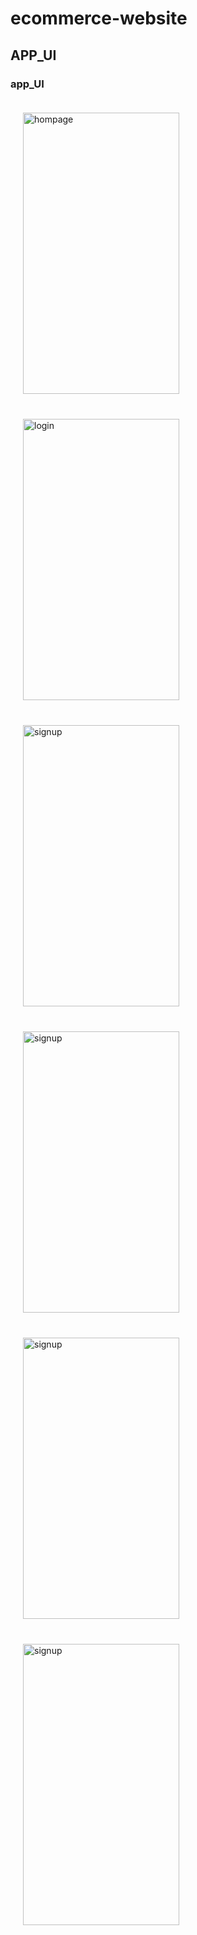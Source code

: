 # ecommerce-website
## APP_UI

### app_UI
<p allign="center">
<img src="screenshots/home.png" alt="hompage" style="padding: 20px" width="250" height='450px'>
<img src="screenshots/products.png" alt="login" style="padding: 20px"width="250" height='450px'>
<img src="screenshots/buymodal.png" alt="signup" style="padding: 20px" width="250" height='450px'>
<img src="screenshots/cartpopup.png" alt="signup" style="padding: 20px" width="250" height='450px'>
<img src="screenshots/cart.png" alt="signup" style="padding: 20px" width="250" height='450px'>
<img src="screenshots/checkout.png" alt="signup" style="padding: 20px" width="250" height='450px'>
</p>
